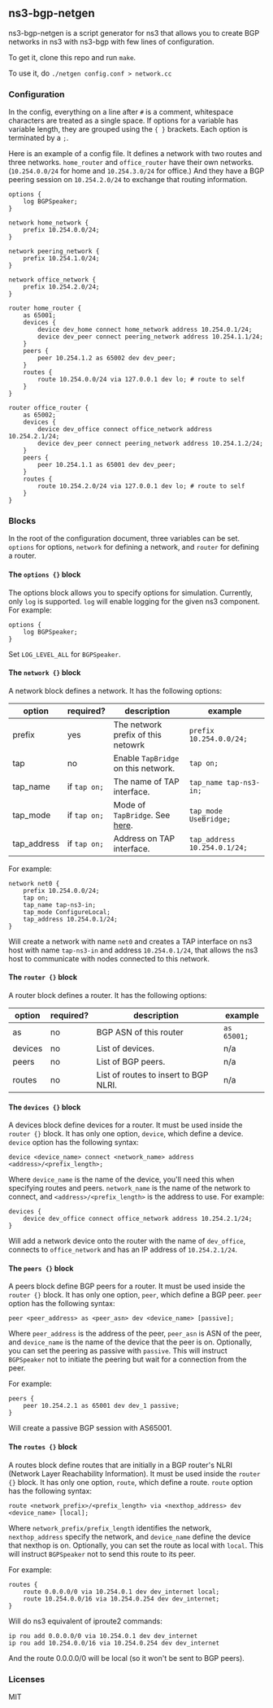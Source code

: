 ns3-bgp-netgen
---

ns3-bgp-netgen is a script generator for ns3 that allows you to create BGP networks in ns3 with ns3-bgp with few lines of configuration.

To get it, clone this repo and run `make`. 

To use it, do `./netgen config.conf > network.cc`

### Configuration

In the config, everything on a line after `#` is a comment, whitespace characters are treated as a single space. If options for a variable has variable length, they are grouped using the `{ }` brackets. Each option is terminated by a `;`. 

Here is an example of a config file. It defines a network with two routes and three networks. `home_router` and `office_router` have their own networks. (`10.254.0.0/24` for home and `10.254.3.0/24` for office.) And they have a BGP peering session on `10.254.2.0/24` to exchange that routing information.

```
options {
    log BGPSpeaker;
}

network home_network {
    prefix 10.254.0.0/24;
}

network peering_network {
    prefix 10.254.1.0/24;
}

network office_network {
    prefix 10.254.2.0/24;
}

router home_router {
    as 65001;
    devices {
        device dev_home connect home_network address 10.254.0.1/24;
        device dev_peer connect peering_network address 10.254.1.1/24;
    }
    peers {
        peer 10.254.1.2 as 65002 dev dev_peer;
    }
    routes {
        route 10.254.0.0/24 via 127.0.0.1 dev lo; # route to self
    }
}

router office_router {
    as 65002;
    devices {
        device dev_office connect office_network address 10.254.2.1/24;
        device dev_peer connect peering_network address 10.254.1.2/24;
    }
    peers {
        peer 10.254.1.1 as 65001 dev dev_peer;
    }
    routes {
        route 10.254.2.0/24 via 127.0.0.1 dev lo; # route to self
    }
}
```

### Blocks

In the root of the configuration document, three variables can be set. `options` for options, `network` for defining a network, and `router` for defining a router. 

#### The `options {}` block

The options block allows you to specify options for simulation. Currently, only `log` is supported. `log` will enable logging for the given ns3 component. For example:

```
options {
    log BGPSpeaker;
}
```

Set `LOG_LEVEL_ALL` for `BGPSpeaker`.

#### The `network {}` block

A network block defines a network. It has the following options:

option | required? | description | example
---|---|---|---
prefix | yes | The network prefix of this netowrk | `prefix 10.254.0.0/24;`
tap | no | Enable `TapBridge` on this network. | `tap on;`
tap\_name | if `tap on;`| The name of TAP interface. | `tap_name tap-ns3-in;`
tap\_mode | if `tap on;` | Mode of `TapBridge`. See [here](https://www.nsnam.org/docs/release/3.29/models/html/tap.html). | `tap_mode UseBridge;`
tap\_address | if `tap on;` | Address on TAP interface. | `tap_address 10.254.0.1/24;`

For example:

```
network net0 {
    prefix 10.254.0.0/24;
    tap on;
    tap_name tap-ns3-in;
    tap_mode ConfigureLocal;
    tap_address 10.254.0.1/24;
}
```

Will create a network with name `net0` and creates a TAP interface on ns3 host with name `tap-ns3-in` and address `10.254.0.1/24`, that allows the ns3 host to communicate with nodes connected to this network.

#### The `router {}` block

A router block defines a router. It has the following options:

option | required? | description | example
---|---|---|---
as | no | BGP ASN of this router | `as 65001;`
devices | no | List of devices. | n/a
peers | no | List of BGP peers. | n/a
routes | no | List of routes to insert to BGP NLRI. | n/a

#### The `devices {}` block

A devices block define devices for a router. It must be used inside the `router {}` block. It has only one option, `device`, which define a device. `device` option has the following syntax:

```
device <device_name> connect <network_name> address <address>/<prefix_length>;
```

Where `device_name` is the name of the device, you'll need this when specifying routes and peers. `network_name` is the name of the network to connect, and `<address>/<prefix_length>` is the address to use. For example:

```
devices {
    device dev_office connect office_network address 10.254.2.1/24;
}
```

Will add a network device onto the router with the name of `dev_office`, connects to `office_network` and has an IP address of `10.254.2.1/24`.

#### The `peers {}` block

A peers block define BGP peers for a router. It must be used inside the `router {}` block. It has only one option, `peer`, which define a BGP peer. `peer` option has the following syntax:

```
peer <peer_address> as <peer_asn> dev <device_name> [passive];
```

Where `peer_address` is the address of the peer, `peer_asn` is ASN of the peer, and `device_name` is the name of the device that the peer is on. Optionally, you can set the peering as passive with `passive`. This will instruct `BGPSpeaker` not to initiate the peering but wait for a connection from the peer.

For example:

```
peers {
    peer 10.254.2.1 as 65001 dev dev_1 passive;
}
```
Will create a passive BGP session with AS65001.

#### The `routes {}` block

A routes block define routes that are initially in a BGP router's NLRI (Network Layer Reachability Information). It must be used inside the `router {}` block. It has only one option, `route`, which define a route. `route` option has the following syntax:

```
route <network_prefix>/<prefix_length> via <nexthop_address> dev <device_name> [local];
```

Where `network_prefix/prefix_length` identifies the network, `nexthop_address` specify the network, and `device_name` define the device that nexthop is on. Optionally, you can set the route as local with `local`. This will instruct `BGPSpeaker` not to send this route to its peer.

For example:

```
routes {
    route 0.0.0.0/0 via 10.254.0.1 dev dev_internet local;
    route 10.254.0.0/16 via 10.254.0.254 dev dev_internet;
}
```
Will do ns3 equivalent of iproute2 commands:

```
ip rou add 0.0.0.0/0 via 10.254.0.1 dev dev_internet
ip rou add 10.254.0.0/16 via 10.254.0.254 dev dev_internet
```

And the route 0.0.0.0/0 will be local (so it won't be sent to BGP peers).

### Licenses

MIT
